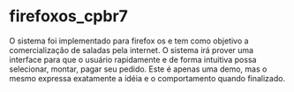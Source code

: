 firefoxos_cpbr7
===============

O sistema foi implementado para firefox os e tem como objetivo a comercialização de saladas pela internet. O sistema irá prover uma interface para que o usuário rapidamente e de forma intuitiva possa selecionar, montar, pagar seu pedido.  Este é apenas uma demo, mas o mesmo expressa exatamente a idéia e o comportamento quando finalizado.
